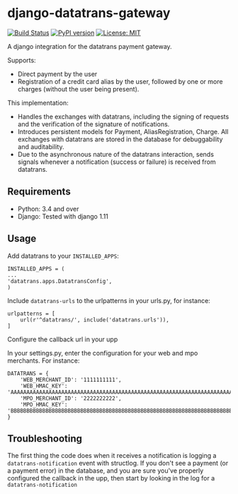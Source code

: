 django-datatrans-gateway
========================

[![Build Status](https://travis-ci.org/skioo/django-datatrans-gateway.svg?branch=master)](https://travis-ci.org/skioo/django-datatrans-gateway)
[![PyPI version](https://badge.fury.io/py/django-datatrans-gateway.svg)](https://badge.fury.io/py/django-datatrans-gateway)
[![License: MIT](https://img.shields.io/badge/License-MIT-yellow.svg)](https://opensource.org/licenses/MIT)

A django integration for the datatrans payment gateway.

Supports:
- Direct payment by the user
- Registration of a credit card alias by the user, followed by one or more charges (without the user being present).


This implementation:
- Handles the exchanges with datatrans, including the signing of requests and the verification of the signature of notifications.
- Introduces persistent models for Payment, AliasRegistration, Charge. All exchanges with datatrans are stored in the database for debuggability and auditability.
- Due to the asynchronous nature of the datatrans interaction, sends signals whenever a notification (success or failure) is received from datatrans.


Requirements
------------

* Python: 3.4 and over
* Django: Tested with django 1.11


Usage
-----

Add datatrans to your `INSTALLED_APPS`:

    INSTALLED_APPS = (
    ...
    'datatrans.apps.DatatransConfig',
    )


Include `datatrans-urls` to the urlpatterns in your urls.py, for instance:

    urlpatterns = [
        url(r'^datatrans/', include('datatrans.urls')),
    ]

Configure the callback url in your upp

In your settings.py, enter the configuration for your web and mpo merchants. For instance:

    DATATRANS = {
        'WEB_MERCHANT_ID': '1111111111',
        'WEB_HMAC_KEY': 'AAAAAAAAAAAAAAAAAAAAAAAAAAAAAAAAAAAAAAAAAAAAAAAAAAAAAAAAAAAAAAAAAAAAAAAAAAAAAAAAAAAAAAAAAAAAAAAAAAAAAAAAAAAAAAAAAAAAAAAAAAAAAAAA',
        'MPO_MERCHANT_ID': '2222222222',
        'MPO_HMAC_KEY': 'BBBBBBBBBBBBBBBBBBBBBBBBBBBBBBBBBBBBBBBBBBBBBBBBBBBBBBBBBBBBBBBBBBBBBBBBBBBBBBBBBBBBBBBBBBBBBBBBBBBBBBBBBBBBBBBBBBBBBBBBBBBBBBBB',
    }


Troubleshooting
---------------

The first thing the code does when it receives a notification is logging a `datatrans-notification` event with structlog.
If you don't see a payment (or a payment error) in the database, and you are sure you've properly configured the callback in the upp,
then start by looking in the log for a `datatrans-notification`